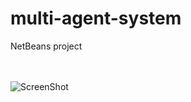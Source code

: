 # multi-agent-system

NetBeans project

<br/><br/>
![ScreenShot](https://github.com/izemauricio/multi-agent-system-client/blob/master/screenshot.png)

